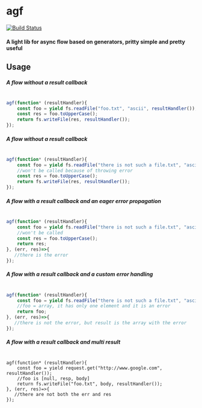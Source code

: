 # agf
[![Build Status](https://travis-ci.org/deebeel/agf.png)](https://travis-ci.org/deebeel/agf)
#### A light lib for async flow based on generators, pritty simple and pretty useful


## Usage
##### A flow without a result callback
#
```javascript
agf(function* (resultHandler){
    const foo = yield fs.readFile("foo.txt", "ascii", resultHandler());
    const res = foo.toUpperCase();
    return fs.writeFile(res, resultHandler());
});
```
##### A flow without a result callback
#
```javascript
agf(function* (resultHandler){
    const foo = yield fs.readFile("there is not such a file.txt", "ascii", resultHandler());
    //won't be called because of throwing error
    const res = foo.toUpperCase();
    return fs.writeFile(res, resultHandler());
});
```

##### A flow with a result callback and an eager error propagation
#
```javascript
agf(function* (resultHandler){
    const foo = yield fs.readFile("there is not such a file.txt", "ascii", resultHandler());
    //won't be called
    const res = foo.toUpperCase();
    return res;
}, (err, res)=>{
   //there is the error 
});
```


##### A flow with a result callback and a custom error handling
#
```javascript
agf(function* (resultHandler){
    const foo = yield fs.readFile("there is not such a file.txt", "ascii", resultHandler(true));
    //foo = array, it has only one element and it is an error
    return foo;
}, (err, res)=>{
   //there is not the error, but result is the array with the error
});
```


##### A flow with a result callback and multi result
#

```javasctipt
agf(function* (resultHandler){
    const foo = yield request.get("http://www.google.com", resultHandler());
    //foo is [null, resp, body]
    return fs.writeFile("foo.txt", body, resultHandler());
}, (err, res)=>{
   //there are not both the err and res
});
```

